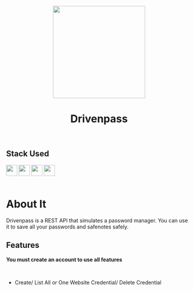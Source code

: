 <p align="center">
  <img src="https://cdn-icons-png.flaticon.com/512/2471/2471610.png" width="250px" height="250px">
</p>
<h1 align="center">
  Drivenpass
</h1>

</br>

<div>
  <h2>Stack Used</h2>
  <img src="https://img.shields.io/badge/PostgreSQL-316192?style=for-the-badge&logo=postgresql&logoColor=white" height="30px"/>
  <img src="https://img.shields.io/badge/Prisma-3982CE?style=for-the-badge&logo=Prisma&logoColor=white" height="30px"/>
  <img src="https://img.shields.io/badge/TypeScript-007ACC?style=for-the-badge&logo=typescript&logoColor=white" height="30px"/>
  <img src="https://img.shields.io/badge/Node.js-43853D?style=for-the-badge&logo=node.js&logoColor=white" height="30px"/>  
</div>

</br>

# About It

Drivenpass is a REST API that simulates a password manager. You can use it to save all your passwords and safenotes safely.

## Features

**You must create an account to use all features** 

</br>

- Create/ List All or One Website Credential/ Delete Credential
